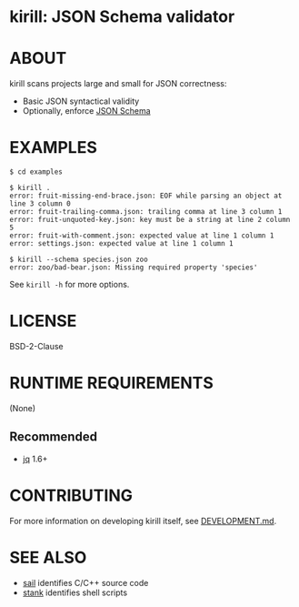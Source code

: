 # kirill: JSON Schema validator

# ABOUT

kirill scans projects large and small for JSON correctness:

* Basic JSON syntactical validity
* Optionally, enforce [JSON Schema](https://json-schema.org/)

# EXAMPLES

```console
$ cd examples

$ kirill .
error: fruit-missing-end-brace.json: EOF while parsing an object at line 3 column 0
error: fruit-trailing-comma.json: trailing comma at line 3 column 1
error: fruit-unquoted-key.json: key must be a string at line 2 column 5
error: fruit-with-comment.json: expected value at line 1 column 1
error: settings.json: expected value at line 1 column 1

$ kirill --schema species.json zoo
error: zoo/bad-bear.json: Missing required property 'species'
```

See `kirill -h` for more options.

# LICENSE

BSD-2-Clause

# RUNTIME REQUIREMENTS

(None)

## Recommended

* [jq](https://jqlang.github.io/jq/) 1.6+

# CONTRIBUTING

For more information on developing kirill itself, see [DEVELOPMENT.md](DEVELOPMENT.md).

# SEE ALSO

* [sail](https://github.com/mcandre/sail) identifies C/C++ source code
* [stank](https://github.com/mcandre/stank) identifies shell scripts

